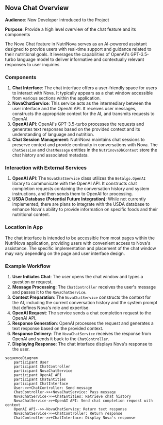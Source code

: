 ## Nova Chat Overview

**Audience**: New Developer Introduced to the Project

**Purpose**: Provide a high level overview of the chat feature and its components

The Nova Chat feature in NutriNova serves as an AI-powered assistant designed to provide users with real-time support and guidance related to their nutritional goals. It leverages the capabilities of OpenAI's GPT-3.5-turbo language model to deliver informative and contextually relevant responses to user inquiries.

### Components

1. **Chat Interface**: The chat interface offers a user-friendly space for users to interact with Nova. It typically appears as a chat window accessible from various sections within the application.
2. **NovaChatService**: This service acts as the intermediary between the user interface and the OpenAI API. It receives user messages, constructs the appropriate context for the AI, and transmits requests to OpenAI.
3. **OpenAI API**: OpenAI's GPT-3.5-turbo processes the requests and generates text responses based on the provided context and its understanding of language and nutrition.
4. **Chat Session Management**: NutriNova maintains chat sessions to preserve context and provide continuity in conversations with Nova. The `ChatSession` and `ChatMessage` entities in the `NutrinovaDbContext` store the chat history and associated metadata.

### Interaction with External Services

1. **OpenAI API**: The `NovaChatService` class utilizes the `Betalgo.OpenAI` library to communicate with the OpenAI API. It constructs chat completion requests containing the conversation history and system instructions, and then sends them to OpenAI for processing.
2. **USDA Database (Potential Future Integration)**: While not currently implemented, there are plans to integrate with the USDA database to enhance Nova's ability to provide information on specific foods and their nutritional content.

### Location in App

The chat interface is intended to be accessible from most pages within the NutriNova application, providing users with convenient access to Nova's assistance. The specific implementation and placement of the chat window may vary depending on the page and user interface design.

### Example Workflow

1. **User Initiates Chat**: The user opens the chat window and types a question or request.
2. **Message Processing**: The `ChatController` receives the user's message and passes it to the `NovaChatService`.
3. **Context Preparation**: The `NovaChatService` constructs the context for the AI, including the current conversation history and the system prompt that defines Nova's role and expertise.
4. **OpenAI Request**: The service sends a chat completion request to the OpenAI API.
5. **Response Generation**: OpenAI processes the request and generates a text response based on the provided context.
6. **Response Delivery**: The `NovaChatService` receives the response from OpenAI and sends it back to the `ChatController`.
7. **Displaying Response**: The chat interface displays Nova's response to the user.

```mermaid
sequenceDiagram
    participant User
    participant ChatController
    participant NovaChatService
    participant OpenAI API
    participant ChatEntities
    participant ChatInterface
    User->>+ChatController: Send message
    ChatController->>+NovaChatService: Pass message
    NovaChatService->>+ChatEntities: Retrieve chat history
    NovaChatService->>+OpenAI API: Send chat completion request with context
    OpenAI API-->>-NovaChatService: Return text response
    NovaChatService->>+ChatController: Return response
    ChatController->>+ChatInterface: Display Nova's response
```
